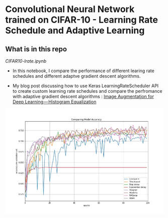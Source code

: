 # Convolutional Neural Network trained on CIFAR-10 - Learning Rate Schedule and Adaptive Learning


## What is in this repo

*CIFAR10-lrate.ipynb*

* In this notebook, I compare the performance of different learing rate schedules and different adaptve gradient descent algorithms. 

* My blog post discussing how to use Keras LearningRateScheduler API to create custom learning rate schedules and compare the perfromance with adaptive gradient descent algorithms : [Image Augmentation for Deep Learning — Histogram Equalization](https://medium.com/towards-data-science/image-augmentation-for-deep-learning-histogram-equalization-a71387f609b2)

![plot](/3-CIFAR10-lrate/compare-accuracy.jpg)

